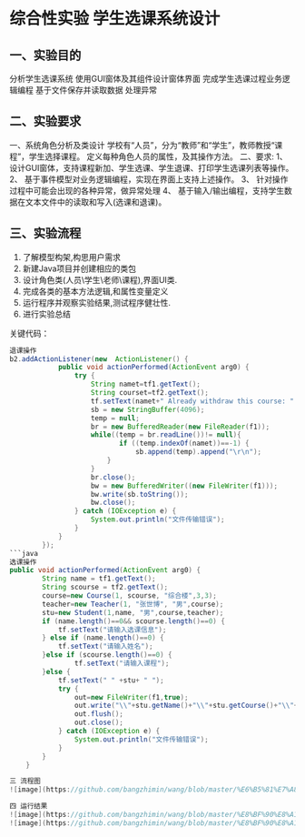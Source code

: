 综合性实验  学生选课系统设计
===
一、实验目的
---
分析学生选课系统
使用GUI窗体及其组件设计窗体界面
完成学生选课过程业务逻辑编程
基于文件保存并读取数据
处理异常

二、实验要求
----
一、系统角色分析及类设计
学校有“人员”，分为“教师”和“学生”，教师教授“课程”，学生选择课程。
定义每种角色人员的属性，及其操作方法。
二、要求:
1、	设计GUI窗体，支持课程新加、学生选课、学生退课、打印学生选课列表等操作。
2、	基于事件模型对业务逻辑编程，实现在界面上支持上述操作。
3、	针对操作过程中可能会出现的各种异常，做异常处理
4、	基于输入/输出编程，支持学生数据在文本文件中的读取和写入(选课和退课)。


三、实验流程
----
1.	了解模型构架,构思用户需求
2.	新建Java项目并创建相应的类包
3.	设计角色类(人员\学生\老师\课程),界面UI类.
4.	完成各类的基本方法逻辑,和属性变量定义
5.	运行程序并观察实验结果,测试程序健壮性.
6.	进行实验总结

关键代码：
```java
退课操作
b2.addActionListener(new  ActionListener() {
			public void actionPerformed(ActionEvent arg0) {
				try {
					String namet=tf1.getText();
				    String courset=tf2.getText();
					tf.setText(namet+" Already withdraw this course: " +courset);				
					sb = new StringBuffer(4096);
					temp = null;
					br = new BufferedReader(new FileReader(f1)); 
					while((temp = br.readLine())!= null){ 
					       if ((temp.indexOf(namet))==-1) {
					    	   sb.append(temp).append("\r\n");
						}       
					} 
					br.close(); 
					bw = new BufferedWriter((new FileWriter(f1))); 
					bw.write(sb.toString()); 
					bw.close();
				} catch (IOException e) {
					System.out.println("文件传输错误");
				}
			}
		});     
```java
选课操作
public void actionPerformed(ActionEvent arg0) {
		String name = tf1.getText();
		String scourse = tf2.getText();
		course=new Course(1, scourse, "综合楼",3,3);
		teacher=new Teacher(1, "张世博", "男",course);
		stu=new Student(1,name, "男",course,teacher);
		if (name.length()==0&& scourse.length()==0) {
			tf.setText("请输入选课信息");	
		} else if (name.length()==0) {
			tf.setText("请输入姓名");
		}else if (scourse.length()==0) {
				tf.setText("请输入课程");
		}else {	   	   
      	    tf.setText(" " +stu+ " ");
      	    try {
      	    	out=new FileWriter(f1,true);
      	    	out.write("\\"+stu.getName()+"\\"+stu.getCourse()+"\\"+stu.getTeather()+"\n");
      	    	out.flush();
      	    	out.close();
			} catch (IOException e) {
				System.out.println("文件传输错误");
			}
		}	
	}

三 流程图
![image](https://github.com/bangzhimin/wang/blob/master/%E6%B5%81%E7%A8%8B%E5%9B%BE.png)

四 运行结果
![image](https://github.com/bangzhimin/wang/blob/master/%E8%BF%90%E8%A1%8C%E7%BB%93%E6%9E%9C.png)
![image](https://github.com/bangzhimin/wang/blob/master/%E8%BF%90%E8%A1%8C%E7%BB%93%E6%9E%9C1.png)

